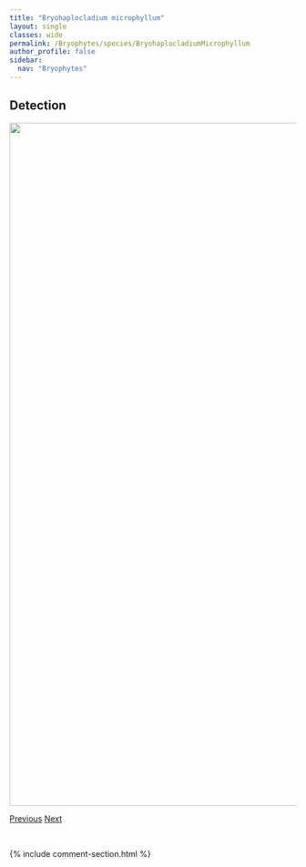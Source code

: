```yaml
---
title: "Bryohaplocladium microphyllum"
layout: single
classes: wide
permalink: /Bryophytes/species/BryohaplocladiumMicrophyllum
author_profile: false
sidebar:
  nav: "Bryophytes"
---
```


<h2>Detection</h2>

<a href="https://drive.google.com/uc?export=view&id=1cgXuKU5QOZ-A7EISDDTN9dJs2yx3QSkb">
<img src="https://drive.google.com/uc?export=view&id=1cgXuKU5QOZ-A7EISDDTN9dJs2yx3QSkb" height = "1200" width = "800">
</a>


<a href="/DevelopmentWebsite/Bryophytes/species/BlasiaPusilla" class="pagination--pager" title="Blasia pusilla">Previous</a> <a href="/DevelopmentWebsite/Bryophytes/species/BucklandiellaHeterosticha" class="pagination--pager" title="Bucklandiella heterosticha">Next</a>

<p>&nbsp;</p>

{% include comment-section.html %}
